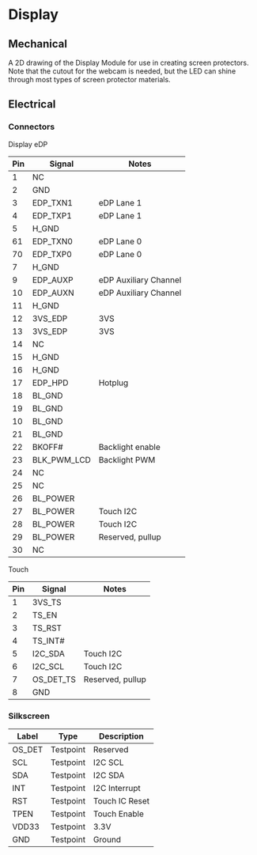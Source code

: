 # Display

## Mechanical

A 2D drawing of the Display Module for use in creating screen protectors.
Note that the cutout for the webcam is needed, but the LED can shine through
most types of screen protector materials.

## Electrical

### Connectors

Display eDP

| Pin | Signal       | Notes                   |
|-----|--------------|-------------------------|
| 1   | NC           |                         |
| 2   | GND          |                         |
| 3   | EDP_TXN1     | eDP Lane 1              |
| 4   | EDP_TXP1     | eDP Lane 1              |
| 5   | H_GND        |                         |
| 61  | EDP_TXN0     | eDP Lane 0              |
| 70  | EDP_TXP0     | eDP Lane 0              |
| 7   | H_GND        |                         |
| 9   | EDP_AUXP     | eDP Auxiliary Channel   |
| 10  | EDP_AUXN     | eDP Auxiliary Channel   |
| 11  | H_GND        |                         |
| 12  | 3VS_EDP      | 3VS                     |
| 13  | 3VS_EDP      | 3VS                     |
| 14  | NC           |                         |
| 15  | H_GND        |                         |
| 16  | H_GND        |                         |
| 17  | EDP_HPD      | Hotplug                 |
| 18  | BL_GND       |                         |
| 19  | BL_GND       |                         |
| 10  | BL_GND       |                         |
| 21  | BL_GND       |                         |
| 22  | BKOFF#       | Backlight enable        |
| 23  | BLK_PWM_LCD  | Backlight PWM           |
| 24  | NC           |                         |
| 25  | NC           |                         |
| 26  | BL_POWER     |                         |
| 27  | BL_POWER     | Touch I2C               |
| 28  | BL_POWER     | Touch I2C               |
| 29  | BL_POWER     | Reserved, pullup        |
| 30  | NC           |                         |

Touch

| Pin | Signal       | Notes                   |
|-----|----------    |-------------------------|
|  1  | 3VS_TS       |                         |
|  2  | TS_EN        |                         |
|  3  | TS_RST       |                         |
|  4  | TS_INT#      |                         |
|  5  | I2C_SDA      | Touch I2C               |
|  6  | I2C_SCL      | Touch I2C               |
|  7  | OS_DET_TS    | Reserved, pullup        |
|  8  | GND          |                         |

### Silkscreen

| Label  | Type      | Description       |
|--------|-----------|-------------------|
| OS_DET | Testpoint | Reserved          |
| SCL    | Testpoint | I2C SCL           |
| SDA    | Testpoint | I2C SDA           |
| INT    | Testpoint | I2C Interrupt     |
| RST    | Testpoint | Touch IC Reset    |
| TPEN   | Testpoint | Touch Enable      |
| VDD33  | Testpoint | 3.3V              |
| GND    | Testpoint | Ground            |
